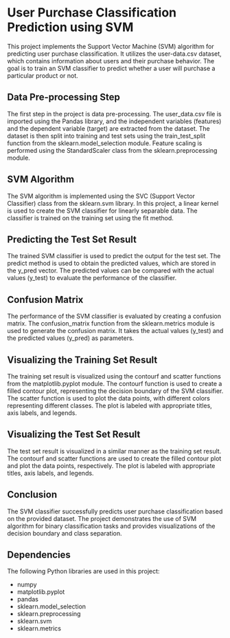 # User Purchase Classification Prediction using SVM
This project implements the Support Vector Machine (SVM) algorithm for predicting user purchase classification. It utilizes the user-data.csv dataset, which contains information about users and their purchase behavior. The goal is to train an SVM classifier to predict whether a user will purchase a particular product or not.

## Data Pre-processing Step
The first step in the project is data pre-processing. The user_data.csv file is imported using the Pandas library, and the independent variables (features) and the dependent variable (target) are extracted from the dataset. The dataset is then split into training and test sets using the train_test_split function from the sklearn.model_selection module. Feature scaling is performed using the StandardScaler class from the sklearn.preprocessing module.

## SVM Algorithm
The SVM algorithm is implemented using the SVC (Support Vector Classifier) class from the sklearn.svm library. In this project, a linear kernel is used to create the SVM classifier for linearly separable data. The classifier is trained on the training set using the fit method.

## Predicting the Test Set Result
The trained SVM classifier is used to predict the output for the test set. The predict method is used to obtain the predicted values, which are stored in the y_pred vector. The predicted values can be compared with the actual values (y_test) to evaluate the performance of the classifier.

## Confusion Matrix
The performance of the SVM classifier is evaluated by creating a confusion matrix. The confusion_matrix function from the sklearn.metrics module is used to generate the confusion matrix. It takes the actual values (y_test) and the predicted values (y_pred) as parameters.

## Visualizing the Training Set Result
The training set result is visualized using the contourf and scatter functions from the matplotlib.pyplot module. The contourf function is used to create a filled contour plot, representing the decision boundary of the SVM classifier. The scatter function is used to plot the data points, with different colors representing different classes. The plot is labeled with appropriate titles, axis labels, and legends.

## Visualizing the Test Set Result
The test set result is visualized in a similar manner as the training set result. The contourf and scatter functions are used to create the filled contour plot and plot the data points, respectively. The plot is labeled with appropriate titles, axis labels, and legends.

## Conclusion
The SVM classifier successfully predicts user purchase classification based on the provided dataset. The project demonstrates the use of SVM algorithm for binary classification tasks and provides visualizations of the decision boundary and class separation.

## Dependencies
The following Python libraries are used in this project:

* numpy
* matplotlib.pyplot
* pandas
* sklearn.model_selection
* sklearn.preprocessing
* sklearn.svm
* sklearn.metrics